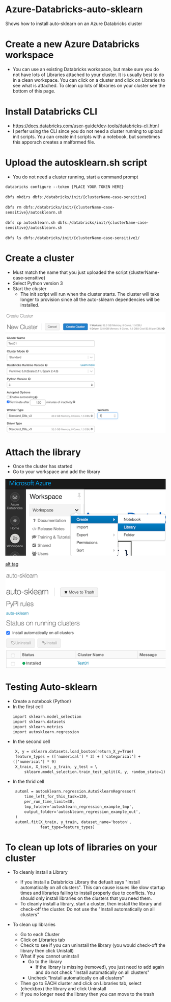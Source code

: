 # Azure-Databricks-auto-sklearn
Shows how to install auto-sklearn on an Azure Databricks cluster


# Create a new Azure Databricks workspace
- You can use an existing Databricks workspace, but make sure you do not have lots of Libraries attached to your cluster.  It is usually best to do in a clean workspace.  You can click on a cluster and click on Libraries to see what is attached.  To clean up lots of libraries on your cluster see the bottom of this page.


# Install Databricks CLI
- https://docs.databricks.com/user-guide/dev-tools/databricks-cli.html
- I perfer using the CLI since you do not need a cluster running to upload init scripts. You can create init scripts with a notebook, but sometimes this apporach creates a malformed file.


# Upload the autosklearn.sh script
- You do not need a cluster running, start a command prompt
```
databricks configure --token {PLACE YOUR TOKEN HERE}

dbfs mkdirs dbfs:/databricks/init/{clusterName-case-sensitive}

dbfs rm dbfs:/databricks/init/{clusterName-case-sensitive}/autosklearn.sh

dbfs cp autosklearn.sh dbfs:/databricks/init/{clusterName-case-sensitive}/autosklearn.sh

dbfs ls dbfs:/databricks/init/{clusterName-case-sensitive}/
```

# Create a cluster
- Must match the name that you just uploaded the script {clusterName-case-sensitive}
- Select Python version 3
- Start the cluster 
   - The init script will run when the cluster starts.  The cluster will take longer to provision since all the auto-sklearn dependencies will be installed.

![alt tag](https://raw.githubusercontent.com/AdamPaternostro/Azure-Databricks-auto-sklearn/master/images/Create-Cluster.png)

# Attach the library
- Once the cluster has started
- Go to your workspace and add the library

![alt tag](https://raw.githubusercontent.com/AdamPaternostro/Azure-Databricks-auto-sklearn/master/images/Create-Library.png)

[alt tag](https://raw.githubusercontent.com/AdamPaternostro/Azure-Databricks-auto-sklearn/master/images/Create-Library-PyPi)

![alt tag](https://raw.githubusercontent.com/AdamPaternostro/Azure-Databricks-auto-sklearn/master/images/Install-Library.png)

# Testing Auto-sklearn
- Create a notebook (Python)
- In the first cell
   ```
   import sklearn.model_selection
   import sklearn.datasets
   import sklearn.metrics
   import autosklearn.regression
   ```
- In the second cell
   ```
    X, y = sklearn.datasets.load_boston(return_X_y=True)
    feature_types = (['numerical'] * 3) + ['categorical'] + (['numerical'] * 9)
    X_train, X_test, y_train, y_test = \
        sklearn.model_selection.train_test_split(X, y, random_state=1)
   ```
- In the thrid cell
   ```
    automl = autosklearn.regression.AutoSklearnRegressor(
        time_left_for_this_task=120,
        per_run_time_limit=30,
        tmp_folder='autosklearn_regression_example_tmp',
        output_folder='autosklearn_regression_example_out',
    )
    automl.fit(X_train, y_train, dataset_name='boston',
               feat_type=feature_types)
   ```


# To clean up lots of libraries on your cluster
- To cleanly install a Library
   - If you install a Databricks Library the defualt says "Install automatically on all clusters".  This can cause issues like slow startup times and libraries failing to install properly due to conflicts.  You should only install libraries on the clusters that you need them. 
   - To cleanly install a library, start a cluster, then install the library and check-off the cluster.  Do not use the "Install automatically on all clusters"

- To clean up libraries 
   - Go to each Cluster
   - Click on Libraries tab
   - Check to see if you can uninstall the library (you would check-off the library then click Unistall)
   - What if you cannot uninstall
      - Go to the library
         - If the library is missing (removed), you just need to add again and do not check "Install automatically on all clusters"
      - Uncheck "Install automatically on all clusters"
   - Then go to EACH cluster and click on Libraries tab, select (checkbox) the library and click Uninstall
   - If you no longer need the library then you can move to the trash